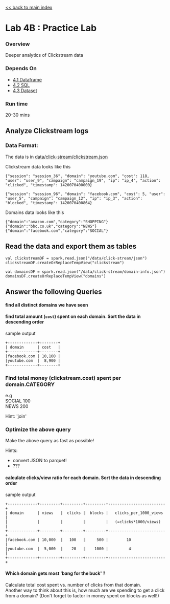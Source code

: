 <link rel='stylesheet' href='../assets/css/main.css'/>

[<< back to main index](../README.md)

Lab 4B : Practice Lab
=================


### Overview
Deeper analytics of Clickstream data

### Depends On
- [4.1 Dataframe](4.1-dataframe.md)
- [4.2 SQL](4.2-sql.md)
- [4.3 Dataset](4.3-dataset.md)

### Run time
20-30 mins

## Analyze Clickstream logs

### Data Format:

The data is in [data/click-stream/clickstream.json](/data/click-stream/clickstream.json)

Clickstream data looks like this
```
{"session": "session_36", "domain": "youtube.com", "cost": 118, "user": "user_9", "campaign": "campaign_19", "ip": "ip_4", "action": "clicked", "timestamp": 1420070400000}

{"session": "session_96", "domain": "facebook.com", "cost": 5, "user": "user_5", "campaign": "campaign_12", "ip": "ip_3", "action": "blocked", "timestamp": 1420070400864}
```


Domains data looks like this
```
{"domain":"amazon.com","category":"SHOPPING"}
{"domain":"bbc.co.uk","category":"NEWS"}
{"domain":"facebook.com","category":"SOCIAL"}
```

## Read the data and export them as tables
```
val clickstreamDF = spark.read.json("/data/click-stream/json")
clickstreamDF.createOrReplaceTempView("clickstream")

val domainsDF = spark.read.json("/data/click-stream/domain-info.json")
domainsDF.createOrReplaceTempView("domains")

```

## Answer the following Queries

#### find all distinct domains we have seen

#### find total amount (`cost`) spent on each domain.  Sort the data in descending order
sample output
```console
+-------------+--------+
| domain      | cost   |
+-------------+--------+
|facebook.com | 10,100 |
|youtube.com  |  8,900 |
+-------------+--------+
```


### Find total money (clickstream.cost) spent per domain.CATEGORY
e.g  
    SOCIAL  100  
    NEWS    200  

Hint: 'join'


### Optimize the above query
Make the above query as fast as possible!  

Hints:   
- convert JSON to parquet!
- ???

#### calculate clicks/view ratio for each domain.  Sort the data in descending order
sample output
```console
+-------------+---------+---------+---------+-------------------------+
| domain      | views   |  clicks |  blocks |   clicks_per_1000_views |
|             |         |         |         |   (=clicks*1000/views)  |
+-------------+---------+---------+---------+-------------------------+
|facebook.com | 10,000  |   100   |     500 |        10               |
|youtube.com  |  5,000  |    20   |    1000 |         4               |
+-------------+---------+---------+---------+-------------------------+
```

#### Which domain gets most 'bang for the buck' ?
Calculate total cost spent vs. number of clicks from that domain.  
Another way to think about this is, how much are we spending to get a click from a domain?  (Don't forget to factor in money spent on blocks as well!)
